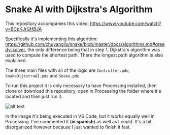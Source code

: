 # Snake AI with Dijkstra's Algorithm

This repository accompanies this video: https://www.youtube.com/watch?v=BCpKJrGHBJA

Specifically it's implementing this algorithm: https://github.com/chuyangliu/snake/blob/master/docs/algorithms.md#greedy-solver, the only difference being that in step 1, Dijkstra's algorithm was used to compute the shortest path. There the longest path algorithm is also explained.

The three main files with all of the logic are `Controller.pde`, `SnakeDijkstraAI.pde` and `Snake.pde`.

To run this project it is only necessary to have Processing installed, then clone or download this repository, open in Processing the folder where it's located and then just run it.

![alt text](https://github.com/dokasov/snakeDijkstraAI/blob/master/img/pic.png)

In the image it's being executed in VS Code, but it works equally well in Processing. I've commented it (**in spanish**) as well as I could. It's a bit disorganized however because I just wanted to finish it fast.
